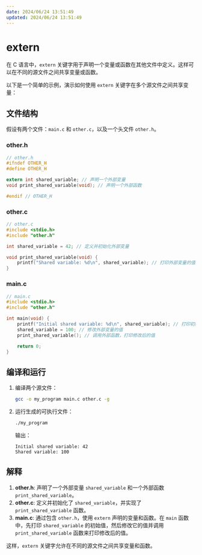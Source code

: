 ```yaml
---
date: 2024/06/24 13:51:49
updated: 2024/06/24 13:51:49
---
```


# extern

在 C 语言中，`extern` 关键字用于声明一个变量或函数在其他文件中定义。这样可以在不同的源文件之间共享变量或函数。

以下是一个简单的示例，演示如何使用 `extern` 关键字在多个源文件之间共享变量：

## 文件结构

假设有两个文件：`main.c` 和 `other.c`，以及一个头文件 `other.h`。

### other.h

```c
// other.h
#ifndef OTHER_H
#define OTHER_H

extern int shared_variable; // 声明一个外部变量
void print_shared_variable(void); // 声明一个外部函数

#endif // OTHER_H
```

### other.c

```c
// other.c
#include <stdio.h>
#include "other.h"

int shared_variable = 42; // 定义并初始化外部变量

void print_shared_variable(void) {
    printf("Shared variable: %d\n", shared_variable); // 打印外部变量的值
}
```

### main.c

```c
// main.c
#include <stdio.h>
#include "other.h"

int main(void) {
    printf("Initial shared variable: %d\n", shared_variable); // 打印初始值
    shared_variable = 100; // 修改外部变量的值
    print_shared_variable(); // 调用外部函数，打印修改后的值

    return 0;
}
```

## 编译和运行

1. 编译两个源文件：

   ```sh
   gcc -o my_program main.c other.c -g
   ```

2. 运行生成的可执行文件：

   ```sh
   ./my_program
   ```

   输出：

   ```text
   Initial shared variable: 42
   Shared variable: 100
   ```

## 解释

1. **other.h**: 声明了一个外部变量 `shared_variable` 和一个外部函数 `print_shared_variable`。
2. **other.c**: 定义并初始化了 `shared_variable`，并实现了 `print_shared_variable` 函数。
3. **main.c**: 通过包含 `other.h`，使用 `extern` 声明的变量和函数。在 `main` 函数中，先打印 `shared_variable` 的初始值，然后修改它的值并调用 `print_shared_variable` 函数来打印修改后的值。

这样，`extern` 关键字允许在不同的源文件之间共享变量和函数。
